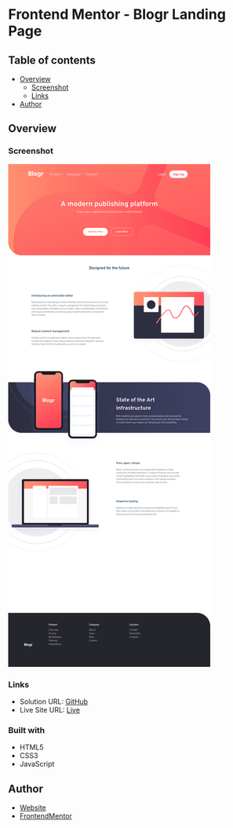 # Frontend Mentor - Blogr Landing Page

## Table of contents

- [Overview](#overview)
  - [Screenshot](#screenshot)
  - [Links](#links)
- [Author](#author)

## Overview

### Screenshot

![](./screenshot.png)

### Links

- Solution URL:
  [GitHub](https://github.com/gabcchaves/blogr-landing-page)
- Live Site URL:
  [Live](https://gabcchaves.github.io/blogr-landing-page)

### Built with

- HTML5
- CSS3
- JavaScript

## Author

- [Website](https://gabcchaves.github.io)
- [FrontendMentor](https://www.frontendmentor.io/profile/gabcchaves)
